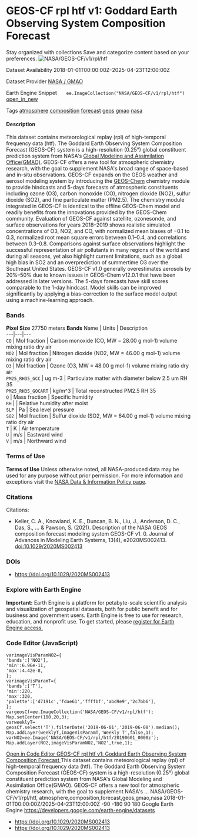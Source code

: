  
#  GEOS-CF rpl htf v1: Goddard Earth Observing System Composition Forecast 
Stay organized with collections  Save and categorize content based on your preferences. 
![NASA/GEOS-CF/v1/rpl/htf](https://developers.google.com/earth-engine/datasets/images/NASA/NASA_GEOS-CF_v1_rpl_htf_sample.png) 

Dataset Availability
    2018-01-01T00:00:00Z–2025-04-23T12:00:00Z 

Dataset Provider
     [ NASA / GMAO ](https://gmao.gsfc.nasa.gov/weather_prediction/GEOS-CF/) 

Earth Engine Snippet
     `    ee.ImageCollection("NASA/GEOS-CF/v1/rpl/htf")   ` [ open_in_new ](https://code.earthengine.google.com/?scriptPath=Examples:Datasets/NASA/NASA_GEOS-CF_v1_rpl_htf) 

Tags
     [atmosphere](https://developers.google.com/earth-engine/datasets/tags/atmosphere) [composition](https://developers.google.com/earth-engine/datasets/tags/composition) [forecast](https://developers.google.com/earth-engine/datasets/tags/forecast) [geos](https://developers.google.com/earth-engine/datasets/tags/geos) [gmao](https://developers.google.com/earth-engine/datasets/tags/gmao) [nasa](https://developers.google.com/earth-engine/datasets/tags/nasa)
#### Description
This dataset contains meteorological replay (rpl) of high-temporal frequency data (htf). The Goddard Earth Observing System Composition Forecast (GEOS-CF) system is a high-resolution (0.25°) global constituent prediction system from NASA's [Global Modeling and Assimilation Office(GMAO)](https://gmao.gsfc.nasa.gov/).
GEOS-CF offers a new tool for atmospheric chemistry research, with the goal to supplement NASA's broad range of space-based and in-situ observations. GEOS-CF expands on the GEOS weather and aerosol modeling system by introducing the [GEOS-Chem](http://wiki.seas.harvard.edu/geos-chem/) chemistry module to provide hindcasts and 5-days forecasts of atmospheric constituents including ozone (O3), carbon monoxide (CO), nitrogen dioxide (NO2), sulfur dioxide (SO2), and fine particulate matter (PM2.5). The chemistry module integrated in GEOS-CF is identical to the offline GEOS-Chem model and readily benefits from the innovations provided by the GEOS-Chem community.
Evaluation of GEOS-CF against satellite, ozonesonde, and surface observations for years 2018–2019 shows realistic simulated concentrations of O3, NO2, and CO, with normalized mean biases of −0.1 to 0.3, normalized root mean square errors between 0.1–0.4, and correlations between 0.3–0.8. Comparisons against surface observations highlight the successful representation of air pollutants in many regions of the world and during all seasons, yet also highlight current limitations, such as a global high bias in SO2 and an overprediction of summertime O3 over the Southeast United States.
GEOS-CF v1.0 generally overestimates aerosols by 20%–50% due to known issues in GEOS-Chem v12.0.1 that have been addressed in later versions. The 5-days forecasts have skill scores comparable to the 1-day hindcast. Model skills can be improved significantly by applying a bias-correction to the surface model output using a machine-learning approach.
### Bands
**Pixel Size** 27750 meters 
**Bands**
Name | Units | Description  
---|---|---  
`CO` | Mol fraction | Carbon monoxide (CO, MW = 28.00 g mol-1) volume mixing ratio dry air  
`NO2` | Mol fraction | Nitrogen dioxide (NO2, MW = 46.00 g mol-1) volume mixing ratio dry air  
`O3` | Mol fraction | Ozone (O3, MW = 48.00 g mol-1) volume mixing ratio dry air  
`PM25_RH35_GCC` | ug m-3 | Particulate matter with diameter below 2.5 um RH 35  
`PM25_RH35_GOCART` | kg/m^3 | Total reconstructed PM2.5 RH 35  
`Q` | Mass fraction | Specific humidity  
`RH` |  | Relative humidity after moist  
`SLP` | Pa | Sea level pressure  
`SO2` | Mol fraction | Sulfur dioxide (SO2, MW = 64.00 g mol-1) volume mixing ratio dry air  
`T` | K | Air temperature  
`U` | m/s | Eastward wind  
`V` | m/s | Northward wind  
### Terms of Use
**Terms of Use**
Unless otherwise noted, all NASA-produced data may be used for any purpose without prior permission. For more information and exceptions visit the [NASA Data & Information Policy page](https://earthdata.nasa.gov/collaborate/open-data-services-and-software/data-information-policy).
### Citations
Citations:
  * Keller, C. A., Knowland, K. E., Duncan, B. N., Liu, J., Anderson, D. C., Das, S., ... & Pawson, S. (2021). Description of the NASA GEOS composition forecast modeling system GEOS-CF v1. 0. Journal of Advances in Modeling Earth Systems, 13(4), e2020MS002413. [doi:10.1029/2020MS002413](https://doi.org/10.1029/2020MS002413)


### DOIs
  * [ https://doi.org/10.1029/2020MS002413 ](https://doi.org/10.1029/2020MS002413)


### Explore with Earth Engine
**Important:** Earth Engine is a platform for petabyte-scale scientific analysis and visualization of geospatial datasets, both for public benefit and for business and government users. Earth Engine is free to use for research, education, and nonprofit use. To get started, please [register for Earth Engine access.](https://console.cloud.google.com/earth-engine)
### Code Editor (JavaScript)
```
varimageVisParamNO2={
'bands':['NO2'],
'min':6.96e-11,
'max':4.42e-8,
};
varimageVisParamT={
'bands':['T'],
'min':220,
'max':320,
'palette':['d7191c','fdae61','ffffbf','abd9e9','2c7bb6'],
};
vargeosCf=ee.ImageCollection('NASA/GEOS-CF/v1/rpl/htf');
Map.setCenter(100,20,3);
varweeklyT=
geosCf.select('T').filterDate('2019-06-01','2019-06-08').median();
Map.addLayer(weeklyT,imageVisParamT,'Weekly T',false,1);
varNO2=ee.Image('NASA/GEOS-CF/v1/rpl/htf/20190601_0000z');
Map.addLayer(NO2,imageVisParamNO2,'NO2',true,1);
```
[ Open in Code Editor ](https://code.earthengine.google.com/?scriptPath=Examples:Datasets/NASA/NASA_GEOS-CF_v1_rpl_htf)
[ GEOS-CF rpl htf v1: Goddard Earth Observing System Composition Forecast ](https://developers.google.com/earth-engine/datasets/catalog/NASA_GEOS-CF_v1_rpl_htf)
This dataset contains meteorological replay (rpl) of high-temporal frequency data (htf). The Goddard Earth Observing System Composition Forecast (GEOS-CF) system is a high-resolution (0.25°) global constituent prediction system from NASA's Global Modeling and Assimilation Office(GMAO). GEOS-CF offers a new tool for atmospheric chemistry research, with the goal to supplement NASA's …
NASA/GEOS-CF/v1/rpl/htf, atmosphere,composition,forecast,geos,gmao,nasa 
2018-01-01T00:00:00Z/2025-04-23T12:00:00Z
-90 -180 90 180 
Google Earth Engine
https://developers.google.com/earth-engine/datasets
  * [ https://doi.org/10.1029/2020MS002413 ](https://doi.org/https://gmao.gsfc.nasa.gov/weather_prediction/GEOS-CF/)
  * [ https://doi.org/10.1029/2020MS002413 ](https://doi.org/https://developers.google.com/earth-engine/datasets/catalog/NASA_GEOS-CF_v1_rpl_htf)


